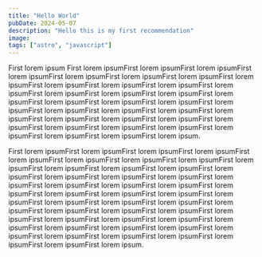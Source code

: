 ```yaml
---
title: "Hello World"
pubDate: 2024-05-07
description: "Hello this is my first recommendation"
image:
tags: ["astro", "javascript"]
---
```


First lorem ipsum  First lorem ipsumFirst lorem ipsumFirst lorem ipsumFirst lorem ipsumFirst lorem ipsumFirst lorem ipsumFirst lorem ipsumFirst lorem ipsumFirst lorem ipsumFirst lorem ipsumFirst lorem ipsumFirst lorem ipsumFirst lorem ipsumFirst lorem ipsumFirst lorem ipsumFirst lorem ipsumFirst lorem ipsumFirst lorem ipsumFirst lorem ipsumFirst lorem ipsumFirst lorem ipsumFirst lorem ipsumFirst lorem ipsumFirst lorem ipsumFirst lorem ipsumFirst lorem ipsumFirst lorem ipsumFirst lorem ipsumFirst lorem ipsumFirst lorem ipsumFirst lorem ipsumFirst lorem ipsumFirst lorem ipsumFirst lorem ipsumFirst lorem ipsum.

First lorem ipsumFirst lorem ipsumFirst lorem ipsumFirst lorem ipsumFirst lorem ipsumFirst lorem ipsumFirst lorem ipsumFirst lorem ipsumFirst lorem ipsumFirst lorem ipsumFirst lorem ipsumFirst lorem ipsumFirst lorem ipsumFirst lorem ipsumFirst lorem ipsumFirst lorem ipsumFirst lorem ipsumFirst lorem ipsumFirst lorem ipsumFirst lorem ipsumFirst lorem ipsumFirst lorem ipsumFirst lorem ipsumFirst lorem ipsumFirst lorem ipsumFirst lorem ipsumFirst lorem ipsumFirst lorem ipsumFirst lorem ipsumFirst lorem ipsumFirst lorem ipsumFirst lorem ipsumFirst lorem ipsumFirst lorem ipsumFirst lorem ipsumFirst lorem ipsumFirst lorem ipsumFirst lorem ipsumFirst lorem ipsumFirst lorem ipsumFirst lorem ipsumFirst lorem ipsumFirst lorem ipsumFirst lorem ipsumFirst lorem ipsumFirst lorem ipsumFirst lorem ipsum.